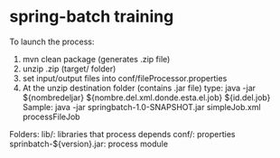 spring-batch training
============

To launch the process:

1. mvn clean package (generates .zip file)
1. unzip .zip (target/ folder)
1. set input/output files into conf/fileProcessor.properties
1. At the unzip destination folder (contains .jar file) type:
    java -jar ${nombredeljar} ${nombre.del.xml.donde.esta.el.job} ${id.del.job}
    Sample: java -jar springbatch-1.0-SNAPSHOT.jar simpleJob.xml processFileJob



Folders:
    lib/: libraries that process depends
    conf/: properties
    sprinbatch-${version}.jar: process module